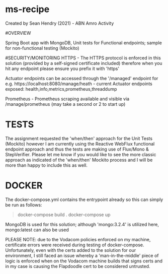 # ms-recipe
Created by Sean Hendry (2021) - ABN Amro Activity

#OVERVIEW

Spring Boot app with MongoDB, Unit tests for Functional endpoints; sample for non-functional testing (Mockito)

#SECURITY/MONITORING
HTTPS - The HTTPS protocol is enforced in this solution (provided by a self-signed certificate included) therefore
when you hit any endpoint please ensure you prefix it with 'https'

Actuator endpoints can be accessed through the '/managed' endpoint for e.g. https://localhost:8080/manage/heath
    - current Actuator endpoints exposed: health,info,metrics,prometheus,threaddump
    
Prometheus - Prometheus scraping available and visible via /manage/prometheus (may take a second or 2 to start up)




# TESTS
The assignment requested the 'when/then' approach for the Unit Tests (Mockito) however I am currently using the
Reactive WebFlux functional endpoint approach and thus the tests are making use of Flux/Mono & StepVerifier. Please
let me know if you would like to see the more classic approach as indicated of the 'when/then' Mockito process
and I will be more than happy to include this as well.

# DOCKER
The docker-compose.yml contains the entrypoint already so this can simply be run as follows:
> docker-compose build .
> docker-compose up

MongoDB is used for this solution; although 'mongo:3.2.4' is utilized here, mongo:latest can also be used
  
PLEASE NOTE: due to the Vodacom policies enforced on my machine, certificate errors were received during testing of 
docker-compose. Unfortunately, even with the certs added to the solution for our environment, I still faced an issue
whereby a 'man-in-the-middle' piece of logic is enforced when on the Vodacom machine builds that signs certs and
in my case is causing the Flapdoodle cert to be considered untrusted.